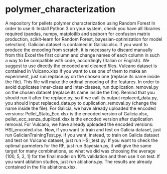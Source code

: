 # polymer_characterization
A repository for pellets polymer characterization using Random Forest
In order to use it:
Install Python 3 on your system, check you have all libraries required (pandas, numpy, matplotlib and seaborn for confusion matrix production, scikit-learn for Random Forest, bayesian-optimization for model selection).
Galician dataset is contained in Galicia.xlsx. If you want to produce the encoding from scratch, it is necessary to discard manually from this Excel the first column and change names of each column in such a way to be compatible with code, accordingly (Italian or English). We suggest to use directly the encoded and cleaned files.
Vulcano dataset is contained in Vulcano.xlsx
If you want to use one of them to make an experiment, just run replace.py on the chosen one (replace its name inside the file). This file will make the ordinal encoding of the features.
In order to avoid duplicates inner-class and inter-classes, run duplication_removal.py on the chosen dataset (replace its name inside the file). Remind that you should run it after the replace.py, so if we call its output replaced_data.py, you should input replaced_data.py to duplication_removal.py (change the name inside the file).
For Galicia, we have already uploaded the encoded versions: Pellet_Stato_Ecc.xlsx is the encoded version of Galicia.xlsx, pellet_ecc_senza_duplicati.xlsx is the encoded version after duplication removal.
For Vulcano, we have already uploaded the encoded versions: HSI_encoded.xlsx.
Now, if you want to train and test on Galicia dataset, just run GalicianTrainingTest.py.
If you want, instead, to train on Galicia dataset and test on Vulcano dataset, just run HSI_test.py.
If you want to check the optimal parmeters for the RF, just run Bayesian.py, it will give the same target for many combinations, so what we did was choosing the average {100, 5, 2, 1} for the final model on 10% validation and then use it on test.
If you want ablation studies, just run ablations.py. The results are already contained in the file ablations.xlsx.

